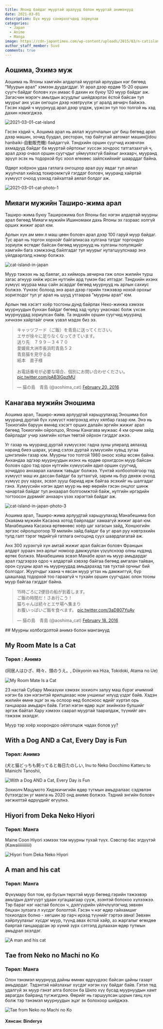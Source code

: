 ```yaml
---
title: Японд байдаг мууртай аралууд болон мууртай анимэнууд
date: 2021-03-01
description: Бүх муур сонирхогчдод зориулав
categories:
  - Japan
  - Anime
  - Manga
image: https://cdn-japantimes.com/wp-content/uploads/2015/03/n-catisland-a-20150306.jpg
author_staff_member: Suvd
comments: true
---
```


## Аошима, Эхимэ муж
Аошима нь Японы хамгийн алдартай мууртай арлуудын нэг бөгөөд "Муурын арал" хэмээн дуудагддаг. Уг арал дээр ердөө 15-20 оршин суугч байдаг боловч хүн амаас 6 дахин их буюу 120 муур байдаг аж. Загасчин мэрэгч амьтдын асуудлыг шийдвэрлэх ёстой байсан тул муурыг анх усан онгоцон дээр нэвтрүүлж уг аралд авчирч байжээ. Гэсэн хэдий ч муурнууд арал дээр үлдэж, үржсэн тул тоо толгой нь хэд дахин нэмэгджээ.

![2021-03-01-cat-island](https://raw.githubusercontent.com/anikacircle/anikacircle.github.io/main/.images/2021-03-01-cat-island.jpg)

Гэсэн хэдий ч, Аошима арал нь аялал жуулчлалын цэг биш бөгөөд арал дээр машин, зочид буудал, ресторан, тэр байтугай автомат машин(jidou hanbaiki-自動販売機) байдаггүй. Тэндхийн оршин суугчид ихэвчлэн ахмадууд байдаг ба мууртай ойртохыг хүссэн зочдоос татгалзахгүй ч, арал дээр очвол оршин суугчдыг үймүүлэхгүй байхыг анхаарч, мууранд эрүүл эсэх нь тодорхой бус хоол өгөхөөс зайлсхийхийг шаарддаг байна.

Өдөрт хоёрхон удаа гатлага онгоцоор арал руу явдаг тул аялал жуулчлал  хийхэд тохиромжгүй гэгддэг боловч, мууранд хайртай хүмүүст очоод үзэхэд гайхалтай аялал болдог аж.

![2021-03-01-cat-photo-1](https://raw.githubusercontent.com/anikacircle/anikacircle.github.io/main/.images/2021-03-01-cat-photo-1.jpg)

## Мияаги мужийн Таширо-жима арал
Таширо-жима буюу Таширожима бол Японы бас нэгэн алдартай муурны арал бөгөөд Мияаги мужийн Ишиномаки дахь Японы эх газраас холгүй орших жижиг арал юм.

Арлын хүн ам мөн л маш цөөн боловч арал дээр 100 гаруй муур байдаг. Тус арал нь торгон хорхойг байгалиасаа хулгана татдаг торгондоо зориулж өсгөдөг байсан бөгөөд муурнууд нь хулганы популяцийг хамгийн бага хэмжээнд байлгадаг тул муурыг нутагшуулснаар энэ үйлдвэрлэлд нэмэр болжээ.

![cat-island-in-japan](https://raw.githubusercontent.com/anikacircle/anikacircle.github.io/main/.images/cat-island-in-japan.jpg)

Муур тэжээх нь эд баялаг, аз хийморь авчирна гэж олон жилийн турш загас агнуур хийж ирсэн нутгийн ард түмэн бас итгэдэг. Тэндхийн ихэнх хүмүүс муураа маш сайн асардаг бөгөөд муурнууд нь арлын сахиус болжээ. Үүнээс болоод энэ арал дээр гэрийн тэжээвэр нохой орохыг хориглодог тул уг арал нь шууд утгаараа "муурны арал" юм.

Арлын төв хэсэгт хоёр тосгоны дунд байрлах Неко-жинжа хэмээх муурнуудын бунхан байдаг бөгөөд хад чулуу унаснаас болж үхсэн муурнуудад зориулсан байв. Та эндхийн оршин суугчид мууранд хичнээн хайртайг очиж үзвэл мэдэх биз ээ.

<blockquote class="twitter-tweet"><p lang="ja" dir="ltr">キャッツフード（ご飯）を青島に送ってください。<br>エサが徐々に足りなくなってきています。<br>送り先　７９９－３４７０<br>愛媛県大洲市長浜町青島５２<br>青島猫を見守る会<br>紙本　直子様<br><br>お電話番号が必要な場合、個別にお問い合わせください。 <a href="https://t.co/pAB3IGpzMU">pic.twitter.com/pAB3IGpzMU</a></p>&mdash; 猫の島　青島 (@aoshima_cat) <a href="https://twitter.com/aoshima_cat/status/701009274344898560?ref_src=twsrc%5Etfw">February 20, 2016</a></blockquote> <script async src="https://platform.twitter.com/widgets.js" charset="utf-8"></script>

## Канагава мужийн Эношима
Аошима арал, Таширо-жима арлуудтай харьцуулахад Эношима бол мууранд дуртай бүх хүмүүст нэвтрэхэд илүү хялбар газар юм. Энэ нь Токиогийн баруун өмнөд хэсэгт орших далайн эргийн жижиг арал бөгөөд Токиогийн ойролцоо, Японы Канагава мужаас 4 км орчим зайд байрладаг учир хамгийн хотын төвтэй ойрхон гэгддэг ажээ.

Уг газар нь мууранд дуртай хүмүүсээс гадна зуны улиралд аялахад наранд биеэ шарах, усанд сэлэх дуртай хүмүүсийн хувьд зугаа цэнгэлийн газар юм. Муурны тоо толгой 1980 оноос хойш өссөн байна. Анхандаа эдгээр муурнуудын ихэнх нь ердөө орхигдсон муур байсан боловч одоо тэд орон нутгийн хүмүүсийн адил оршин суугчид, зочиддоо анхаарал халамж тавьдаг болжээ. Үүнтэй холбоотойгоор тэд хүмүүст маш их дассан байдаг ба зугтахгүй, зарим нь бүр дөхөж очоод хүмүүс рүү харах, эсвэл зууш бариад ирж байгаа эсэхийг нь шалгадаг гэнэ. Хүмүүсийн нэгэн адил муур нь өөр өөрийн гэсэн онцлог шинж чанартай байдаг тул анхаарал болгоомжтой байж, нутгийн иргэдийн тогтоосон дүрмийг анхаарч үзэх хэрэгтэй байдаг аж.

![cat-island-in-japan-photo-3](https://raw.githubusercontent.com/anikacircle/anikacircle.github.io/main/.images/cat-island-in-japan-photo-3.jpg)

Аошима арал, Таширо-жима арлуудтай харьцуулахад Манабешима бол Окаяама мужийн Касаока хотод байрладаг хамаагүй жижиг арал юм. Манабешима Касаока өртөөнөөс хоёр цаг хагасын зайд, Хоншюгийн эргээс ойролцоогоор 19 милийн зайд байдаг ба уг арал руу нэвтрэхийн тулд галт тэрэг төдийгүй гатлага онгоцонд суух шаардлагатай аж.

Анх 300 хүрэхгүй хүн амтай жижиг арал байсан боловч Францын алдарт зураач энэ арлыг номоор дамжуулан үзүүлснээр олны нүдэнд өртөх болжээ. Манабешима эсвэл Манабе арал нь муур амьдардаг арал гэдгээрээ одоо ч алдартай хэвээр байгаа бөгөөд амгалан тайван, орон сууцны арал нь муурнуудад амьдарахад тав тухтай орчныг бий болгодог. Жуулчдыг хаана ч явсан муур угтах нь дамжиггүй, бүр цаашлаад тодорхой тоо гараагүй ч тухайн оршин суугчдаас олон тооны муур байгаа гэгддэг байна. 

<blockquote class="twitter-tweet"><p lang="ja" dir="ltr">15時ごろに2便目の船が到着します。<br>ご飯の時間だ！さあ行こう！<br>猫ちゃんは続々とエサ場へ集まり<br>お腹いっぱいご飯を食べます。 <a href="https://t.co/3aD807YuAv">pic.twitter.com/3aD807YuAv</a></p>&mdash; 猫の島　青島 (@aoshima_cat) <a href="https://twitter.com/aoshima_cat/status/700194666314993665?ref_src=twsrc%5Etfw">February 18, 2016</a></blockquote> <script async src="https://platform.twitter.com/widgets.js" charset="utf-8"></script>
## Муурны холбогдолтой анимэ болон манганууд

## My Room Mate Is a Cat 
### Төрөл : Анимэ
(同居人はひざ、時々、頭のうえ。, Dōkyonin wa Hiza, Tokidoki, Atama no Ue)

![My Room Mate Is a Cat ](https://upload.wikimedia.org/wikipedia/en/6/6d/Dōkyonin_wa_Hiza%2C_Tokidoki%2C_Atama_no_Ue._volume_1_cover.jpg)

23 настай Субару Миказүки хэмээх зохиолч залуу маш бүрэг ичимхий нэгэн ба хэн нэгэнтэй ярилцахаас ном уншихыг илүүд үздэг байв. Хэдэн жилийн өмнө эцэг эх нь ослоор өөд болсноос өдийг хүртэл орь ганцаараа амьдарч байв. Гэтэл нэгэн өдөр эцэг эхийнхээ булшийг эргэж байтал Хару хэмээх саарал мууртай тааралдаж, түүнийг авч тэжээж эхэлдэг.

Муур тэр хоёр хоорондоо ойлголцож чадах болов уу?

## With a Dog AND a Cat, Every Day is Fun
### Төрөл: Анимэ
(犬と猫どっちも飼ってると毎日たのしい, Inu to Neko Docchimo Katteru to Mainichi Tanoshii,

![With a Dog AND a Cat, Every Day is Fun](https://upload.wikimedia.org/wikipedia/en/6/6a/Inu_to_Neko_Docchimo_Katteru_to_Mainichi_Tanoshii_volume_1_cover.jpg)

Зохиолч Мацумото Хидэкичигийн өдөр тутмын амьдралаас сэдэвлэн бүтээгдсэн уг манга нь 2020 онд аниме болжээ. Тэдний энгийн боловч хөгжилтэй өдрүүдийг өгүүлнэ.

## Hiyori from Deka Neko Hiyori
### Төрөл: Манга
Maine Coon Hiyori хэмээх том муурны тухай түүх. Сэвсгэр бас эгдүүтэй (Kawaiiiiiiiiiiii)

![Hiyori from Deka Neko Hiyori](https://www.anime-planet.com/images/manga/covers/deka-neko-hiyori-20141.jpg)

## A man and his cat 
### Төрөл: Манга

Фүкүмару бол том, ер бусын төрхтэй муур бөгөөд гэрийн тэжээвэр амьтдын дэлгүүрт удаан хугацаагаар сууж, эзэнтэй болохоо хүлээжээ. Тэр бараг нэг настай болсон ч, дэлгүүрийн үйлчлүүлэгчид зөвхөн бяцхан зулзага л хүсдэг бололтой. Гэсэн ч нэг өдөр гайхамшиг тохиолдох болно - хөгшин эр гарч ирээд түүнийг гэртээ авна! Зөвхөн хайрлуулахыг хүсдэг муур, түүнд авах ёстой хайр, аз жаргалыг өгөхдөө баяртай ганцаардсан эр хүний зүрх сэтгэлд дулаахан өдөр тутмын амьдрал эхэлдэг.

![A man and his cat](https://www.anime-planet.com/images/manga/covers/a-man-and-his-cat-24330.jpg)

## Tae from Neko no Machi no Ko
### Төрөл: Манга

Олон тэнэмэл муурнууд дайны өмнөх өдрүүдээс байсан цайны газарт амьдардаг. Тэдэнтэй найзлахыг хүсдэг нэгэн хүү байдаг байв. Гэтэл төд удалгүй эх муур гэнэт алга болсон ба Шило хүү бусад муурнуудын хамт аврагдах байранд түгжигдэнэ. Өөрийг нь гаршуулсан цорын ганц хүн болж  тэр тэнэмэл муурнуудын эцэг эх болохоор шийджээ.

![Tae from Neko no Machi no Ko](https://i.gr-assets.com/images/S/compressed.photo.goodreads.com/books/1373013988l/18162824.jpg)


#### Хянсан: Binderya